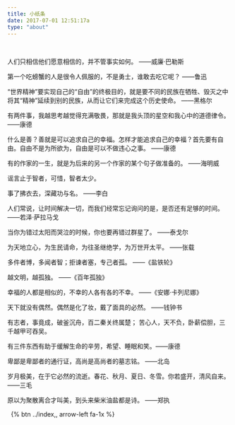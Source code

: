 ```yaml
---
title: 小纸条
date: 2017-07-01 12:51:17a
type: "about"
---
```


&nbsp; 


人们只相信他们愿意相信的，并不管事实如何。 ——威廉·巴勒斯

第一个吃螃蟹的人是很令人佩服的，不是勇士，谁敢去吃它呢？ ——鲁迅

“世界精神”要实现自己的“自由”的终极目的，就是要不同的民族在牺牲、毁灭之中将其“精神”延续到别的民族，从而让它们来完成这个历史使命。 ——黑格尔

有两件事，我越思考越觉得充满敬畏，那就是我头顶的星空和我心中的道德律令。 ——康德

什么是善？善就是可以追求自己的幸福。怎样才能追求自己的幸福？首先要有自由。自由不是为所欲为，自由是可以不做违心之事。 ——康德

有的作家的一生，就是为后来的另一个作家的某个句子做准备的。 ——海明威

谣言止于智者，可惜，智者太少。

事了拂衣去，深藏功与名。 ——李白

人们常说，让时间解决一切，而我们经常忘记询问的是，是否还有足够的时间。 ——若泽·萨拉马戈

当你为错过太阳而哭泣的时候，你也要再错过群星了。 ——泰戈尔

为天地立心，为生民请命，为往圣继绝学，为万世开太平。 ——张载

多件者博，多闻者智；拒谏者塞，专己者孤。 ——《盐铁轮》

越文明，越孤独。 ——《百年孤独》

幸福的人都是相似的，不幸的人各有各的不幸。 ——《安娜·卡列尼娜》

天下就没有偶然。偶然是化了妆，戴了面具的必然。 ——钱钟书

有志者，事竟成，破釜沉舟，百二秦关终属楚；
苦心人，天不负，卧薪偿胆，三千越甲可吞吴。

有三件东西有助于缓解生命的辛劳，希望、睡眠和笑。——康德

卑鄙是卑鄙者的通行证，高尚是高尚者的墓志铭。 ——北岛

岁月极美，在于它必然的流逝。春花、秋月、夏日、冬雪。你若盛开，清风自来。 ——三毛

原以为聚散离合才叫美，到头来柴米油盐都是诗。 ——郑执

&nbsp; 
{% btn ../index,, arrow-left fa-1x %}

